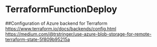# TerraformFunctionDeploy

##Configuration of Azure backend for Terraform
https://www.terraform.io/docs/backends/config.html
https://medium.com/@trstringer/use-azure-blob-storage-for-remote-terraform-state-5f809b95215a